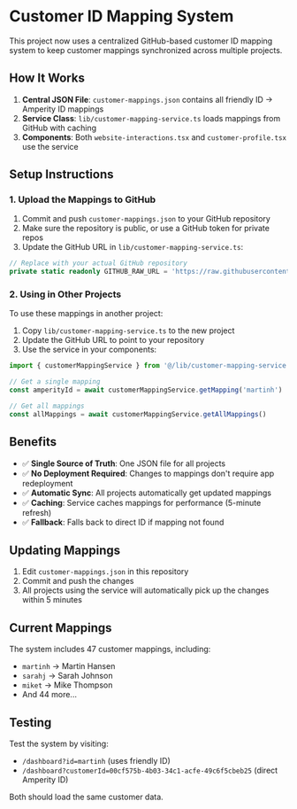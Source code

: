 # Customer ID Mapping System

This project now uses a centralized GitHub-based customer ID mapping system to keep customer mappings synchronized across multiple projects.

## How It Works

1. **Central JSON File**: `customer-mappings.json` contains all friendly ID → Amperity ID mappings
2. **Service Class**: `lib/customer-mapping-service.ts` loads mappings from GitHub with caching
3. **Components**: Both `website-interactions.tsx` and `customer-profile.tsx` use the service

## Setup Instructions

### 1. Upload the Mappings to GitHub

1. Commit and push `customer-mappings.json` to your GitHub repository
2. Make sure the repository is public, or use a GitHub token for private repos
3. Update the GitHub URL in `lib/customer-mapping-service.ts`:

```typescript
// Replace with your actual GitHub repository
private static readonly GITHUB_RAW_URL = 'https://raw.githubusercontent.com/YOUR-USERNAME/YOUR-REPO/main/customer-mappings.json'
```

### 2. Using in Other Projects

To use these mappings in another project:

1. Copy `lib/customer-mapping-service.ts` to the new project
2. Update the GitHub URL to point to your repository
3. Use the service in your components:

```typescript
import { customerMappingService } from '@/lib/customer-mapping-service'

// Get a single mapping
const amperityId = await customerMappingService.getMapping('martinh')

// Get all mappings
const allMappings = await customerMappingService.getAllMappings()
```

## Benefits

- ✅ **Single Source of Truth**: One JSON file for all projects
- ✅ **No Deployment Required**: Changes to mappings don't require app redeployment
- ✅ **Automatic Sync**: All projects automatically get updated mappings
- ✅ **Caching**: Service caches mappings for performance (5-minute refresh)
- ✅ **Fallback**: Falls back to direct ID if mapping not found

## Updating Mappings

1. Edit `customer-mappings.json` in this repository
2. Commit and push the changes
3. All projects using the service will automatically pick up the changes within 5 minutes

## Current Mappings

The system includes 47 customer mappings, including:
- `martinh` → Martin Hansen
- `sarahj` → Sarah Johnson
- `miket` → Mike Thompson
- And 44 more...

## Testing

Test the system by visiting:
- `/dashboard?id=martinh` (uses friendly ID)
- `/dashboard?customerId=00cf575b-4b03-34c1-acfe-49c6f5cbeb25` (direct Amperity ID)

Both should load the same customer data.